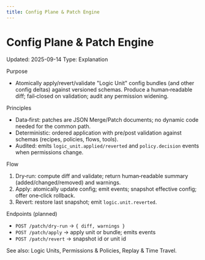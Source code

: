 ```yaml
---
title: Config Plane & Patch Engine
---
```


# Config Plane & Patch Engine
Updated: 2025-09-14
Type: Explanation

Purpose
- Atomically apply/revert/validate "Logic Unit" config bundles (and other config deltas) against versioned schemas. Produce a human‑readable diff; fail‑closed on validation; audit any permission widening.

Principles
- Data‑first: patches are JSON Merge/Patch documents; no dynamic code needed for the common path.
- Deterministic: ordered application with pre/post validation against schemas (recipes, policies, flows, tools).
- Audited: emits `logic_unit.applied/reverted` and `policy.decision` events when permissions change.

Flow
1) Dry‑run: compute diff and validate; return human‑readable summary (added/changed/removed) and warnings.
2) Apply: atomically update config; emit events; snapshot effective config; offer one‑click rollback.
3) Revert: restore last snapshot; emit `logic.unit.reverted`.

Endpoints (planned)
- `POST /patch/dry-run` → `{ diff, warnings }`
- `POST /patch/apply` → apply unit or bundle; emits events
- `POST /patch/revert` → snapshot id or unit id

See also: Logic Units, Permissions & Policies, Replay & Time Travel.

